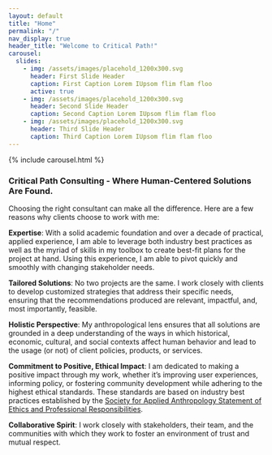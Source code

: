 ```yaml
---
layout: default
title: "Home"
permalink: "/"
nav_display: true
header_title: "Welcome to Critical Path!"
carousel:
  slides:
    - img: /assets/images/placehold_1200x300.svg
      header: First Slide Header
      caption: First Caption Lorem IUpsom flim flam floo
      active: true 
    - img: /assets/images/placehold_1200x300.svg
      header: Second Slide Header
      caption: Second Caption Lorem IUpsom flim flam floo 
    - img: /assets/images/placehold_1200x300.svg
      header: Third Slide Header
      caption: Third Caption Lorem IUpsom flim flam floo 
---
```

{% include carousel.html %}

### Critical Path Consulting - Where Human-Centered Solutions Are Found.

Choosing the right consultant can make all the difference. Here are a few reasons why clients choose to work with me:

**Expertise**: With a solid academic foundation and over a decade of practical, applied experience, I am able to leverage both industry best practices as well as the myriad of skills in my toolbox to create best-fit plans for the project at hand. Using this experience, I  am able to pivot quickly and smoothly with changing stakeholder needs.

**Tailored Solutions**: No two projects are the same. I work closely with clients to develop customized strategies that address their specific needs, ensuring that the recommendations produced are relevant, impactful, and, most importantly, feasible.

**Holistic Perspective**: My anthropological lens ensures that all solutions are grounded in a deep understanding of the ways in which historical, economic, cultural, and social contexts affect human behavior and lead to the usage (or not) of client policies, products, or services.

**Commitment to Positive, Ethical Impact**: I am dedicated to making a positive impact through my work, whether it’s improving user experiences, informing policy, or fostering community development while adhering to the highest ethical standards. These standards are based on industry best practices established by the [Society for Applied Anthropology Statement of Ethics and Professional Responsibilities](https://www.appliedanthro.org/annual-meeting/meeting-information/statement-ethics).

**Collaborative Spirit**: I work closely with stakeholders, their team, and the communities with which they work to foster an environment of trust and mutual respect.
